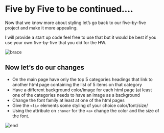 # Five by Five to be continued....

Now that we know more about styling let’s go back to our five-by-five project and make it more appealing.

I will provide a start up code feel free to use that but it would be best if you use your own five-by-five that you did for the HW.

![brace](http://www.quickmeme.com/img/10/10ce2fc1c9ce11e624670026c9b519ac893476fad058d1ab5154473d955fe160.jpg)

## Now let’s do our changes

* On the main page have only the top 5 categories headings that link to another html page containing the list of 5 items on that category
* Have a different background color/image for each html page (at least one of the categories needs to have an image as a background
* Change the font family at least at one of the html pages
* Give the `<li>` elements some styling of your choice color/font/size/
* Using the attribute on `:hover` for the `<a>` change the color and the size of the font.






![end](http://awesomelytechie.com/wp-content/uploads/2018/01/This-Changes-Everything-Meme.jpg)

